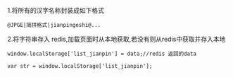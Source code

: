 1.将所有的汉字名称封装成如下格式

	@JPGE|简拼格式|jianpingeshi@...
	
2.将字符串存入 redis,加载页面时从本地获取,若没有则从redis中获取并存入本地
	
	window.localStorage['list_jianpin'] = data;//redis 返回的data
	
	var str = window.localStorage['list_jianpin'];

